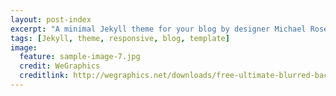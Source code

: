 ```yaml
---
layout: post-index
excerpt: "A minimal Jekyll theme for your blog by designer Michael Rose."
tags: [Jekyll, theme, responsive, blog, template]
image:
  feature: sample-image-7.jpg
  credit: WeGraphics
  creditlink: http://wegraphics.net/downloads/free-ultimate-blurred-background-pack/
---
```

